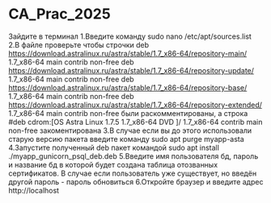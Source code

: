 # CA_Prac_2025
Зайдите в терминал
1.Введите команду
sudo nano /etc/apt/sources.list
2.В файле проверьте чтобы строчки
deb https://download.astralinux.ru/astra/stable/1.7_x86-64/repository-main/ 1.7_x86-64 main contrib non-free
deb https://download.astralinux.ru/astra/stable/1.7_x86-64/repository-update/ 1.7_x86-64 main contrib non-free
deb https://download.astralinux.ru/astra/stable/1.7_x86-64/repository-base/ 1.7_x86-64 main contrib non-free
deb https://download.astralinux.ru/astra/stable/1.7_x86-64/repository-extended/ 1.7_x86-64 main contrib non-free
были раскомментированы, а строка
#deb cdrom:[OS Astra Linux 1.7.5 1.7_x86-64 DVD ]/ 1.7_x86-64 contrib main non-free
закоментирована
3.В случае если вы до этого использовали старую  версию пакета введите команду
sudo apt purge myapp-asta
4.Запустите полученный  deb пакет командой
sudo apt install ./myapp_gunicorn_psql_deb.deb 
5.Введите имя пользователя бд, пароль и название бд в которой будет создана таблица отозванных сертификатов.
В случае если пользователь уже существует, но введён другой пароль - пароль обновиться
6.Откройте браузер и введите адрес
http://localhost

